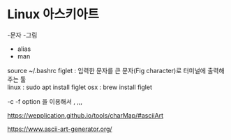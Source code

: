 # Linux 아스키아트
-문자
-그림

+ alias 
+ man

source ~/.bashrc
figlet : 입력한 문자를 큰 문자(Fig character)로 터미널에 출력해 주는 툴  
linux : sudo apt install figlet
osx : brew install figlet

-c -f option 을 이용해서 , ,,,

https://wepplication.github.io/tools/charMap/#asciiArt

https://www.ascii-art-generator.org/

